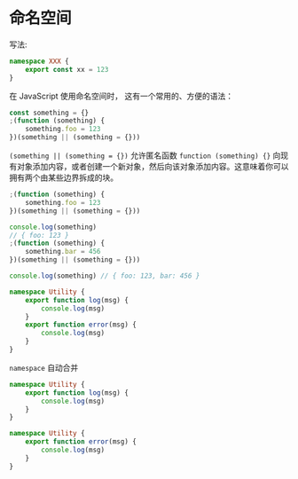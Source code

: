 # 命名空间

写法:

```typescript
namespace XXX {
	export const xx = 123
}
```

在 JavaScript 使用命名空间时， 这有一个常用的、方便的语法：

```typescript
const something = {}
;(function (something) {
	something.foo = 123
})(something || (something = {}))
```

`(something || (something = {})` 允许匿名函数 `function (something) {}` 向现有对象添加内容，或者创建一个新对象，然后向该对象添加内容。这意味着你可以拥有两个由某些边界拆成的块。

```typescript
;(function (something) {
	something.foo = 123
})(something || (something = {}))

console.log(something)
// { foo: 123 }
;(function (something) {
	something.bar = 456
})(something || (something = {}))

console.log(something) // { foo: 123, bar: 456 }
```

```typescript
namespace Utility {
	export function log(msg) {
		console.log(msg)
	}
	export function error(msg) {
		console.log(msg)
	}
}
```

`namespace` 自动合并

```typescript
namespace Utility {
	export function log(msg) {
		console.log(msg)
	}
}

namespace Utility {
	export function error(msg) {
		console.log(msg)
	}
}
```
